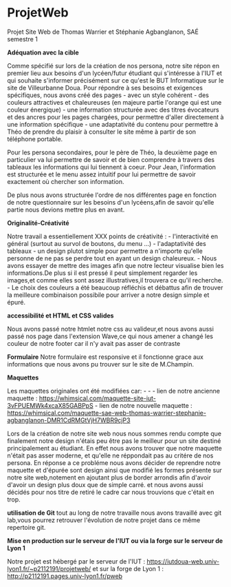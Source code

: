 # ProjetWeb

Projet Site Web de Thomas Warrier et Stéphanie Agbanglanon, SAÉ semestre 1


   **Adéquation avec la cible**

   Comme spécifié sur lors de la création de nos persona, notre site répon en premier lieu aux besoins d'un lycéen/futur étudiant qui s'intéresse à l'IUT et qui souhaite s'informer précisément sur ce qu'est le BUT Informatique sur le site de Villeurbanne Doua.
   Pour répondre à ses besoins et exigences spécifiques, nous avons créé des pages 
    - avec un style cohérent
    - des couleurs attractives et chaleureuses (en majeure partie l'orange qui est une couleur énergique)
    - une information structurée avec des titres évocateurs et des ancres pour les pages chargées, pour permettre d'aller directement à une information spécifique
    - une adaptativité du contenu pour permettre à Théo de prendre du plaisir à consulter le site même à partir de son téléphone portable.

   Pour les persona secondaires, pour le père de Théo, la deuxième page en particulier va lui permettre de savoir et de bien comprendre à travers des tableaux les informations qui lui tiennent à coeur.
   Pour Jean, l'information est structurée et le menu assez intuitif pour lui permettre de savoir exactement où chercher son information.

   De plus nous avons structurée l'ordre de nos différentes page en fonction de notre questionnaire sur les besoins d'un lycéens,afin de savoir qu'elle partie nous devions mettre plus en avant.

   
   
   **Originalité-Créativité**

   Notre travail a essentiellement XXX points de créativité :
    - l'interactivité en général (surtout au survol de boutons, du menu ...)
    - l'adaptativité des tableaux
    - un design plutot simple pour permettre a n'importe qu'elle personne de ne pas se perdre tout en ayant un design chaleureux.
    - Nous avons essayer de mettre des images afin que notre lecteur visualise bien les informations.De plus si il est pressé il peut simplement regarder les images,et comme elles sont assez illustratives,il trouvera ce qu'il recherche.
    - Le choix des couleurs a été beaucoup réfléchis et débattus afin de trouver la meilleure combinaison possibile pour arriver a notre design simple et épuré. 

   

   **accessibilité et HTML et CSS valides**

   Nous avons passé notre htmlet notre css au valideur,et nous avons aussi passé nos page dans l'extension Wave,ce qui nous amener a changé les couleur de notre footer car il n'y avait pas asser de contraste

   
   
   **Formulaire**
   Notre formulaire est responsive et il fonctionne grace aux informations que nous avons pu trouver sur le site de M.Champin.

   
   
   **Maquettes**
   
   Les maquettes originales ont été modifiées car:
    -
    - 
    - lien de notre ancienne maquette : https://whimsical.com/maquette-site-iut-3vFPUEMWk4xcaX85GABPpS
    - lien de notre nouvelle maquette : https://whimsical.com/maquette-sae-web-thomas-warrier-stephanie-agbanglanon-DMR1CdRMGtVjH7WBR9cjP3

   Lors de la création de notre site web nous nous sommes rendu compte que finalement notre design n'étais peu être pas le meilleur pour un site destiné principalement au étudiant. En effet nous avons trouver que notre maquette n'était pas asser moderne, et qu'elle ne réppondait pas au critére de nos persona. En réponse a ce probléme nous avons décider de reprendre notre maquette et d'épurée sont design ainsi que modifié les formes présente sur notre site web,notement en ajoutant plus de border arrondis afin d'avoir d'avoir un design plus doux que de simple carré. et nous avons aussi décidés pour nos titre de retiré le cadre car nous trouvions que c'était en trop.

   **utilisation de Git**
   tout au long de notre travaille nous avons travaillé avec git lab,vous pourrez retrouver l'évolution de notre projet dans ce même repertoire git.

   **Mise en production sur le serveur de l'IUT ou via la forge sur le serveur de Lyon 1**

   Notre projet est hébergé par le serveur de l'IUT : https://iutdoua-web.univ-lyon1.fr/~p2112191/projetweb/
   et sur la forge de Lyon 1 : http://p2112191.pages.univ-lyon1.fr/pweb



   
